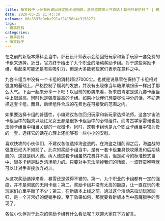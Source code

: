 ```yaml
---
title: 搞笑段子->炉石传说回归奖励卡组揭晓，法师盗贼成人气首选！其他只是陪衬？ | 糗事百科
date: 2020-03-25 21:43:50
urlname: 08c8397d9eba991af24156d4c3158271
tags: 
- 糗事百科
categories:
- 糗事百科
- 搞笑段子
---
```

在之前的新版本爆料会当中，炉石设计师表示会给回归玩家和新手玩家一套免费的卡组来选择。近日，官方终于给出了九个职业的活动奖励卡组。对于这些奖励卡组，看起来可能还是有些吸引力，但是大多数老玩家们表示在意料之中。

九套卡组当中没有一个卡组的消耗超过7000尘。也就是说暴雪在保持了卡组相对强度的基础上，严格控制了福利的发放，并没有出现像当年糖果缤纷乐一样出手那么大气。下面一起来分享一下吧！以目前的形势来看，祈求贼肯定是这九套卡组当中上限最高，同时也是强度最高的卡组。如果小伙伴们想要尽快冲分的话，不妨选择这套卡组。而且，后续组件合成的花费也在可接受的范围之内。

如果要选择卡组的普适性，小编建议各位回归玩家和新玩家选择法师。这套宇宙法卡组当中的姐夫以及红龙女王都是很多卡组当中的必带组件。而考古学家雷诺也是法师卡组当中相当关键的一张橙卡。同时，这套卡组也是九个职业卡组当中较为贵的一套，选择它的话在心理上还能够有一些小小的安慰。

喜欢快攻的小伙伴们，不建议各位选择海盗战的。在海盗之锚削弱之后，海盗战的强度已经大不如前了。此次的奖励卡组当中，是有一套卡组兼具快攻爆发和后期续航的，这就是树人德。树人德这套卡组虽然花费并不高，但是如今的标准模式当中，很多卡组是缺乏清场能力的。只要对手无法清掉我们的场面，一波野蛮咆哮就可以让对手直接放弃战斗。

从这次奖励选择来看，暴雪还是做得不错的。第一，九个职业的卡组都有一定的强度，并不是彻底的无用卡组；第二，奖励卡组并没有太高的额度，让一直在玩的老玩家们心里平衡了不少；第三，在新版本上线之前，通过这个活动来拉动玩家回归，是一个非常好的促销手段。至于效果如何，那就要看新版本当中恶魔猎手的表现了。

各位小伙伴对于此次的奖励卡组有什么看法呢？欢迎大家在下方留言。



